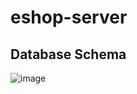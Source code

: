 # eshop-server
## Database Schema
![image](https://github.com/user-attachments/assets/57d3c39a-2880-41c7-9b8e-990b6c3969fe)

